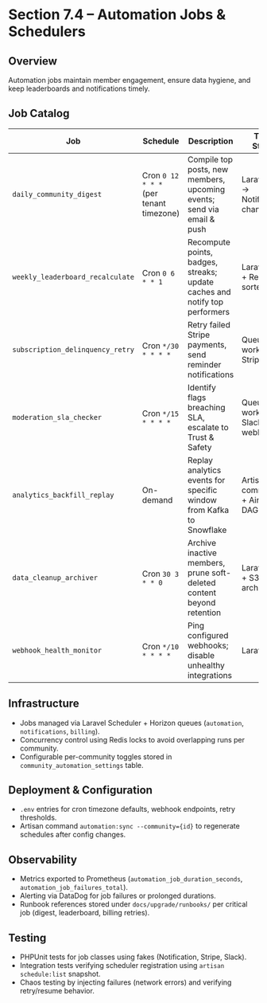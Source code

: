 # Section 7.4 – Automation Jobs & Schedulers

## Overview
Automation jobs maintain member engagement, ensure data hygiene, and keep leaderboards and notifications timely.

## Job Catalog
| Job | Schedule | Description | Tech Stack | Monitoring |
| --- | --- | --- | --- | --- |
| `daily_community_digest` | Cron `0 12 * * *` (per tenant timezone) | Compile top posts, new members, upcoming events; send via email & push | Laravel job -> Notification channels | Success count, bounce rate, send latency |
| `weekly_leaderboard_recalculate` | Cron `0 6 * * 1` | Recompute points, badges, streaks; update caches and notify top performers | Laravel job + Redis sorted sets | Leaderboard freshness, execution time |
| `subscription_delinquency_retry` | Cron `*/30 * * * *` | Retry failed Stripe payments, send reminder notifications | Queue worker + Stripe API | Retry attempts, recovered revenue |
| `moderation_sla_checker` | Cron `*/15 * * * *` | Identify flags breaching SLA, escalate to Trust & Safety | Queue worker + Slack webhook | SLA breach count |
| `analytics_backfill_replay` | On-demand | Replay analytics events for specific window from Kafka to Snowflake | Artisan command + Airflow DAG | Row counts reconciled |
| `data_cleanup_archiver` | Cron `30 3 * * 0` | Archive inactive members, prune soft-deleted content beyond retention | Laravel job + S3 archive | Rows archived, duration |
| `webhook_health_monitor` | Cron `*/10 * * * *` | Ping configured webhooks; disable unhealthy integrations | Laravel job | Webhook uptime |

## Infrastructure
- Jobs managed via Laravel Scheduler + Horizon queues (`automation`, `notifications`, `billing`).
- Concurrency control using Redis locks to avoid overlapping runs per community.
- Configurable per-community toggles stored in `community_automation_settings` table.

## Deployment & Configuration
- `.env` entries for cron timezone defaults, webhook endpoints, retry thresholds.
- Artisan command `automation:sync --community={id}` to regenerate schedules after config changes.

## Observability
- Metrics exported to Prometheus (`automation_job_duration_seconds`, `automation_job_failures_total`).
- Alerting via DataDog for job failures or prolonged durations.
- Runbook references stored under `docs/upgrade/runbooks/` per critical job (digest, leaderboard, billing retries).

## Testing
- PHPUnit tests for job classes using fakes (Notification, Stripe, Slack).
- Integration tests verifying scheduler registration using `artisan schedule:list` snapshot.
- Chaos testing by injecting failures (network errors) and verifying retry/resume behavior.
